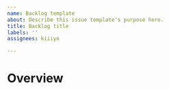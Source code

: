 ```yaml
---
name: Backlog template
about: Describe this issue template's purpose here.
title: Backlog title
labels: ''
assignees: kiiiyo

---
```


# Overview
